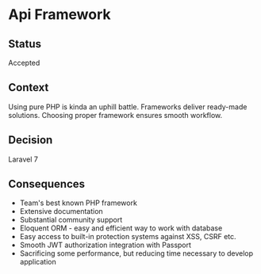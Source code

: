 # Api Framework

## Status

Accepted

## Context

Using pure PHP is kinda an uphill battle. Frameworks deliver ready-made solutions. Choosing proper framework ensures smooth workflow.

## Decision

Laravel 7

## Consequences

- Team's best known PHP framework
- Extensive documentation
- Substantial community support
- Eloquent ORM - easy and efficient way to work with database
- Easy access to built-in protection systems against XSS, CSRF etc.
- Smooth JWT authorization integration with Passport
- Sacrificing some performance, but reducing time necessary to develop application